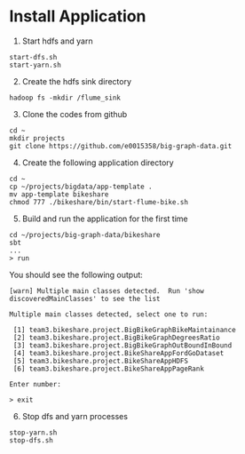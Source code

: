 # Install Application
1. Start hdfs and yarn
```
start-dfs.sh
start-yarn.sh
```

2. Create the hdfs sink directory
```
hadoop fs -mkdir /flume_sink
```

3. Clone the codes from github
```
cd ~
mkdir projects
git clone https://github.com/e0015358/big-graph-data.git
```

4. Create the following application directory
````
cd ~
cp ~/projects/bigdata/app-template .
mv app-template bikeshare
chmod 777 ./bikeshare/bin/start-flume-bike.sh
````

5. Build and run the application for the first time
```
cd ~/projects/big-graph-data/bikeshare
sbt
...
> run
```
You should see the following output:
```
[warn] Multiple main classes detected.  Run 'show discoveredMainClasses' to see the list

Multiple main classes detected, select one to run:

 [1] team3.bikeshare.project.BigBikeGraphBikeMaintainance
 [2] team3.bikeshare.project.BigBikeGraphDegreesRatio
 [3] team3.bikeshare.project.BigBikeGraphOutBoundInBound
 [4] team3.bikeshare.project.BikeShareAppFordGoDataset
 [5] team3.bikeshare.project.BikeShareAppHDFS
 [6] team3.bikeshare.project.BikeShareAppPageRank

Enter number: 

> exit
```

6. Stop dfs and yarn processes
```
stop-yarn.sh
stop-dfs.sh
```